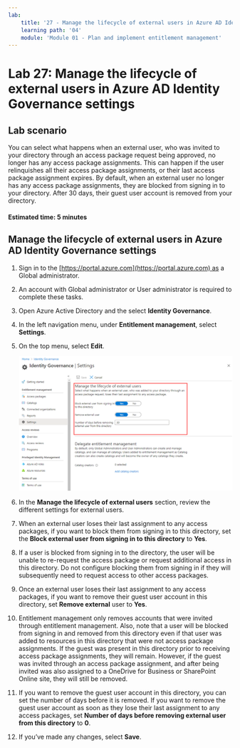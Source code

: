 ```yaml
---
lab:
    title: '27 - Manage the lifecycle of external users in Azure AD Identity Governance settings'
    learning path: '04'
    module: 'Module 01 - Plan and implement entitlement management'
---
```


# Lab 27: Manage the lifecycle of external users in Azure AD Identity Governance settings  

## Lab scenario

You can select what happens when an external user, who was invited to your directory through an access package request being approved, no longer has any access package assignments. This can happen if the user relinquishes all their access package assignments, or their last access package assignment expires. By default, when an external user no longer has any access package assignments, they are blocked from signing in to your directory. After 30 days, their guest user account is removed from your directory.

#### Estimated time: 5 minutes

## Manage the lifecycle of external users in Azure AD Identity Governance settings

1. Sign in to the [https://portal.azure.com](https://portal.azure.com) as a Global administrator.

1. An account with Global administrator or User administrator is required to complete these tasks.

1. Open Azure Active Directory and the select **Identity Governance**.

1. In the left navigation menu, under **Entitlement management**, select **Settings**.

1. On the top menu, select **Edit**.

    ![Screen image displaying the Identity governance settings page with manage the lifecycle of external users highlighted.](./media/lp4-mod1-manage-lifcycle-of-ext-users.png)

1. In the **Manage the lifecycle of external users** section, review the different settings for external users.

1. When an external user loses their last assignment to any access packages, if you want to block them from signing in to this directory, set the **Block external user from signing in to this directory** to **Yes**.

1. If a user is blocked from signing in to the directory, the user will be unable to re-request the access package or request additional access in this directory. Do not configure blocking them from signing in if they will subsequently need to request access to other access packages.

1. Once an external user loses their last assignment to any access packages, if you want to remove their guest user account in this directory, set **Remove external** user to **Yes**.

1. Entitlement management only removes accounts that were invited through entitlement management. Also, note that a user will be blocked from signing in and removed from this directory even if that user was added to resources in this directory that were not access package assignments. If the guest was present in this directory prior to receiving access package assignments, they will remain. However, if the guest was invited through an access package assignment, and after being invited was also assigned to a OneDrive for Business or SharePoint Online site, they will still be removed.

1. If you want to remove the guest user account in this directory, you can set the number of days before it is removed. If you want to remove the guest user account as soon as they lose their last assignment to any access packages, set **Number of days before removing external user from this directory** to **0**.

1. If you’ve made any changes, select **Save**.
